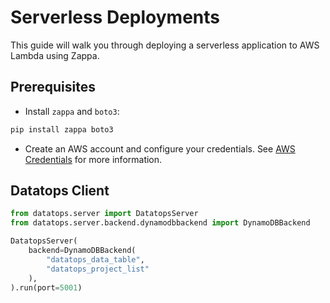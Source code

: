 # Serverless Deployments

This guide will walk you through deploying a serverless application to AWS Lambda using Zappa.

## Prerequisites

-   Install `zappa` and `boto3`:

```bash
pip install zappa boto3
```

-   Create an AWS account and configure your credentials. See [AWS Credentials](https://docs.aws.amazon.com/cli/latest/userguide/cli-chap-configure.html) for more information.

## Datatops Client

```python
from datatops.server import DatatopsServer
from datatops.server.backend.dynamodbbackend import DynamoDBBackend

DatatopsServer(
    backend=DynamoDBBackend(
        "datatops_data_table",
        "datatops_project_list"
    ),
).run(port=5001)
```
